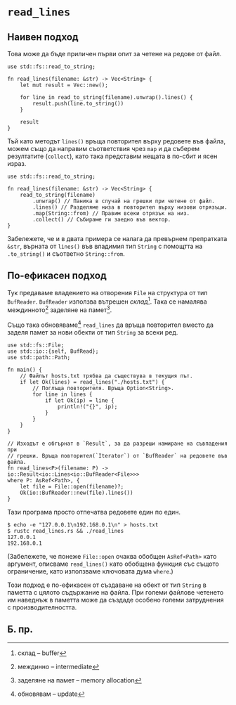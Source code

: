 # `read_lines`

## Наивен подход

Това може да бъде приличен първи опит за четене на редове от файл.

```rust,norun
use std::fs::read_to_string;

fn read_lines(filename: &str) -> Vec<String> {
    let mut result = Vec::new();

    for line in read_to_string(filename).unwrap().lines() {
        result.push(line.to_string())
    }

    result
}
```

Тъй като методът `lines()` връща повторител върху редовете във файла, можем
също да направим съответствия чрез `map` и да съберем резултатите (`collect`),
като така представим нещата в по-сбит и ясен израз.

```rust,norun
use std::fs::read_to_string;

fn read_lines(filename: &str) -> Vec<String> {
    read_to_string(filename) 
        .unwrap() // Паника в случай на грешки при четене от файл.
        .lines() // Разделяме низа в повторител върху низови отрязъци.
        .map(String::from) // Правим всеки отрязък на низ.
        .collect() // Събираме ги заедно във вектор.
}
```

Забележете, че и в двата примера се налага да превърнем препратката `&str`,
върната от `lines()` във владимия тип `String` с помощтта на `.to_string()` и
съответно `String::from`.

## По-ефикасен подход

Тук предаваме владението на отворения `File` на структура от тип `BufReader`.
`BufReader` използва вътрешен _склад_[^buffer]. Така се намалява
междинното[^intermediate] заделяне на памет[^allocations].

Също така обновяваме[^update] `read_lines` да връща повторител вместо да заделя
памет за нови обекти от тип `String` за всеки ред.

```rust,no_run
use std::fs::File;
use std::io::{self, BufRead};
use std::path::Path;

fn main() {
    // Файлът hosts.txt трябва да съществува в текущия път.
    if let Ok(lines) = read_lines("./hosts.txt") {
        // Поглъща повторителя. Връща Option<String>.
        for line in lines {
            if let Ok(ip) = line {
                println!("{}", ip);
            }
        }
    }
}

// Изходът е обгърнат в `Result`, за да разреши намиране на съвпадения при
// грешки. Връща повторител(`Iterator`) от `BufReader` на редовете във файла.
fn read_lines<P>(filename: P) -> io::Result<io::Lines<io::BufReader<File>>>
where P: AsRef<Path>, {
    let file = File::open(filename)?;
    Ok(io::BufReader::new(file).lines())
}
```

Тази програма просто отпечатва редовете един по един.
```shell
$ echo -e "127.0.0.1\n192.168.0.1\n" > hosts.txt
$ rustc read_lines.rs && ./read_lines
127.0.0.1
192.168.0.1
```

(Забележете, че понеже `File::open` очаква обобщен `AsRef<Path>` като аргумент,
описваме `read_lines()` като обобщена функция със същото ограничение, като
използваме ключовата дума `where`.)

Този подход е по-ефикасен от създаване на обект от тип `String` в паметта с
цялото съдържание на файла. При големи файлове четенето им наведнъж в паметта
може да създаде особено големи затруднения с производителността.

## Б. пр.

[^buffer]: склад – buffer

[^intermediate]: междинно – intermediate

[^allocations]: заделяне на памет – memory allocation

[^update]: обновявам – update
